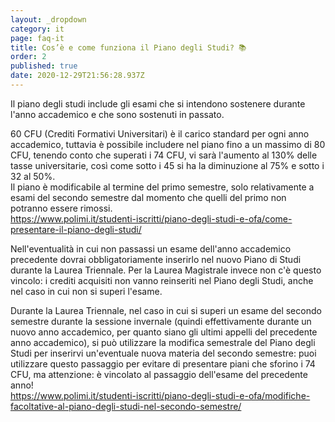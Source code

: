 ```yaml
---
layout: _dropdown
category: it
page: faq-it
title: Cos’è e come funziona il Piano degli Studi? 📚
order: 2
published: true
date: 2020-12-29T21:56:28.937Z
---
```

Il piano degli studi include gli esami che si intendono sostenere durante l'anno accademico e che sono sostenuti in passato.

60 CFU (Crediti Formativi Universitari) è il carico standard per ogni anno accademico, tuttavia è possibile includere nel piano fino a un massimo di 80 CFU, tenendo conto che superati i 74 CFU, vi sarà l'aumento al 130% delle tasse universitarie, così come sotto i 45 si ha la diminuzione al 75% e sotto i 32 al 50%.\
Il piano è modificabile al termine del primo semestre, solo relativamente a esami del secondo semestre dal momento che quelli del primo non potranno essere rimossi.\
<https://www.polimi.it/studenti-iscritti/piano-degli-studi-e-ofa/come-presentare-il-piano-degli-studi/>

Nell'eventualità in cui non passassi un esame dell'anno accademico precedente dovrai obbligatoriamente inserirlo nel nuovo Piano di Studi durante la Laurea Triennale. Per la Laurea Magistrale invece non c'è questo vincolo: i crediti acquisiti non vanno reinseriti nel Piano degli Studi, anche nel caso in cui non si superi l'esame.

Durante la Laurea Triennale, nel caso in cui si superi un esame del secondo semestre durante la sessione invernale (quindi effettivamente durante un nuovo anno accademico, per quanto siano gli ultimi appelli del precedente anno accademico), si può utilizzare la modifica semestrale del Piano degli Studi per inserirvi un'eventuale nuova materia del secondo semestre: puoi utilizzare questo passaggio per evitare di presentare piani che sforino i 74 CFU, ma attenzione: è vincolato al passaggio dell'esame del precedente anno!\
<https://www.polimi.it/studenti-iscritti/piano-degli-studi-e-ofa/modifiche-facoltative-al-piano-degli-studi-nel-secondo-semestre/>